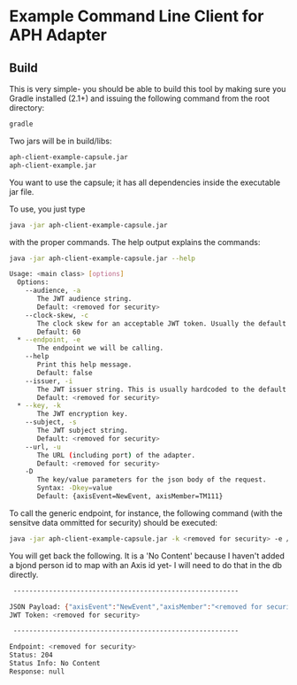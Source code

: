 # Example Command Line Client for APH Adapter

## Build

This is very simple- you should be able to build this tool by making sure you Gradle installed (2.1+) and issuing the following command from the root directory:

```bash
gradle
```

Two jars will be in build/libs:

```bash
aph-client-example-capsule.jar	
aph-client-example.jar
```

You want to use the capsule; it has all dependencies inside the executable jar file.

To use, you just type

```bash
java -jar aph-client-example-capsule.jar
```

with the proper commands. The help output explains the commands:

```bash
java -jar aph-client-example-capsule.jar --help

Usage: <main class> [options]
  Options:
    --audience, -a
       The JWT audience string.
       Default: <removed for security>
    --clock-skew, -c
       The clock skew for an acceptable JWT token. Usually the default is fine.
       Default: 60
  * --endpoint, -e
       The endpoint we will be calling.
    --help
       Print this help message.
       Default: false
    --issuer, -i
       The JWT issuer string. This is usually hardcoded to the default value.
       Default: <removed for security>
  * --key, -k
       The JWT encryption key.
    --subject, -s
       The JWT subject string.
       Default: <removed for security>
    --url, -u
       The URL (including port) of the adapter.
       Default: <removed for security>
    -D
       The key/value parameters for the json body of the request.
       Syntax: -Dkey=value
       Default: {axisEvent=NewEvent, axisMember=TM111}
```

To call the generic endpoint, for instance, the following command (with the sensitve data ommitted for security) should be executed:

```bash
java -jar aph-client-example-capsule.jar -k <removed for security> -e /event/generic/<group id removed for security> -DaxisEvent=NewEvent -DaxisMember=<removed for security>
```

You will get back the following. It is a 'No Content' because I haven't added a bjond person id to map with an Axis id yet- I will need to do that in the db directly.

```bash
 ---------------------------------------------------------

JSON Payload: {"axisEvent":"NewEvent","axisMember":"<removed for security>"}
JWT Token: <removed for security>

 ---------------------------------------------------------

Endpoint: <removed for security>
Status: 204
Status Info: No Content
Response: null
```

